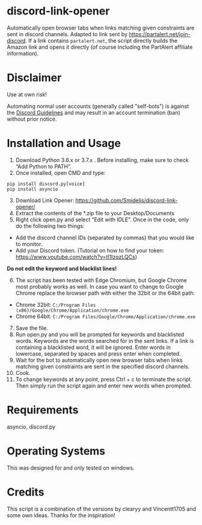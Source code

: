 # discord-link-opener
Automatically open browser tabs when links matching given constraints are sent in discord channels.
Adapted to link sent by https://partalert.net/join-discord. If a link contains `partalert.net`, the script directly builds the Amazon link and opens it directly (of course including the PartAlert affiliate information).

# Disclaimer
Use at own risk!

Automating normal user accounts (generally called "self-bots") is against the [Discord Guidelines](https://discord.com/guidelines) and may result in an account termination (ban) without prior notice.

# Installation and Usage
1. Download Python 3.6.x or 3.7.x . Before installing, make sure to check “Add Python to PATH”.
2. Once installed, open CMD and type:
```
pip install discord.py[voice] 
pip install asyncio
```
3. Download Link Opener: https://github.com/Smidelis/discord-link-opener/
4. Extract the contents of the *.zip file to your Desktop/Documents
5. Right click open.py and select “Edit with IDLE”. Once in the code, only do the following two things:
* Add the discord channel IDs (separated by commas) that you would like to monitor.
* Add your Discord token. (Tutorial on how to find your token: https://www.youtube.com/watch?v=tI1lzqzLQCs)

**Do not edit the keyword and blacklist lines!**

6. The script has been tested with Edge Chromium, but Google Chrome most probably works as well. In case you want to change to Google Chrome replace the browser path with either the 32bit or the 64bit path:
* Chrome 32bit: `C:/Program Files (x86)/Google/Chrome/Application/chrome.exe`
* Chrome 64bit: `C:/Program Files/Google/Chrome/Application/chrome.exe`
7. Save the file.
8. Run open.py and you will be prompted for keywords and blacklisted words. Keywords are the words searched for in the sent links. If a link is containing a blacklisted word, it will be ignored. Enter words in lowercase, separated by spaces and press enter when completed.
9. Wait for the bot to automatically open new browser tabs when links matching given constraints are sent in the specified discord channels. 
10. Cook.
11. To change keywords at any point, press Ctrl + c to terminate the script. Then simply run the script again and enter new words when prompted.

# Requirements
asyncio, discord.py

# Operating Systems
This was designed for and only tested on windows.

# Credits
This script is a combination of the versions by clearyy and Vincentt1705 and some own ideas. Thanks for the inspiration!
